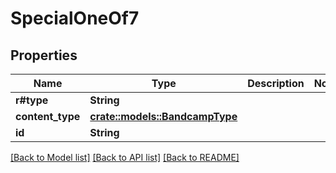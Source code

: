 # SpecialOneOf7

## Properties

Name | Type | Description | Notes
------------ | ------------- | ------------- | -------------
**r#type** | **String** |  | 
**content_type** | [**crate::models::BandcampType**](BandcampType.md) |  | 
**id** | **String** |  | 

[[Back to Model list]](../README.md#documentation-for-models) [[Back to API list]](../README.md#documentation-for-api-endpoints) [[Back to README]](../README.md)


